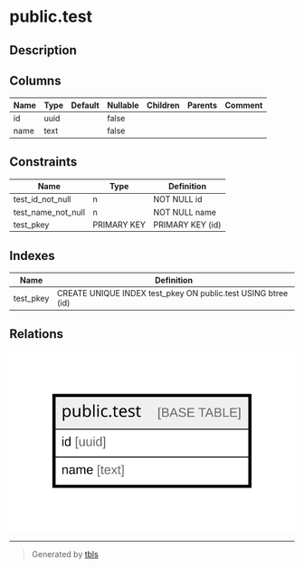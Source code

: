 # public.test

## Description

## Columns

| Name | Type | Default | Nullable | Children | Parents | Comment |
| ---- | ---- | ------- | -------- | -------- | ------- | ------- |
| id   | uuid |         | false    |          |         |         |
| name | text |         | false    |          |         |         |

## Constraints

| Name               | Type        | Definition       |
| ------------------ | ----------- | ---------------- |
| test_id_not_null   | n           | NOT NULL id      |
| test_name_not_null | n           | NOT NULL name    |
| test_pkey          | PRIMARY KEY | PRIMARY KEY (id) |

## Indexes

| Name      | Definition                                                    |
| --------- | ------------------------------------------------------------- |
| test_pkey | CREATE UNIQUE INDEX test_pkey ON public.test USING btree (id) |

## Relations

![er](public.test.svg)

---

> Generated by [tbls](https://github.com/k1LoW/tbls)
